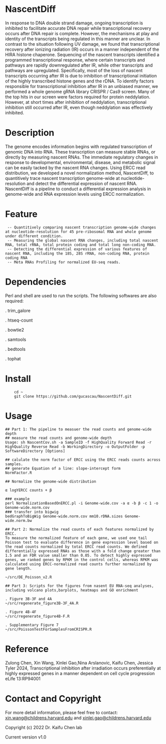 
# NascentDiff
In response to DNA double strand damage, ongoing transcription is inhibited to facilitate accurate DNA repair while transcriptional recovery occurs after DNA repair is complete. However, the mechanisms at play and identity of the transcripts being regulated in this manner are unclear. In contrast to the situation following UV damage, we found that transcriptional recovery after ionizing radiation (IR) occurs in a manner independent of the HIRA histone chaperone. Sequencing of the nascent transcripts identified a programmed transcriptional response, where certain transcripts and pathways are rapidly downregulated after IR, while other transcripts and pathways are upregulated. Specifically, most of the loss of nascent transcripts occurring after IR is due to inhibition of transcriptional initiation of the highly transcribed histone genes and the rDNA. To identify factors responsible for transcriptional inhibition after IR in an unbiased manner, we performed a whole genome gRNA library CRISPR / Cas9 screen. Many of the top hits in our screen were factors required for protein neddylation. However, at short times after inhibition of neddylation, transcriptional inhibition still occurred after IR, even though neddylation was effectively inhibited.

# Description
The genome encodes information begins with regulated transcription of genomic DNA into RNA. These transcription can measure stable RNAs, or directly by measuring nascent RNAs. The immediate regulatory changes in response to developmental, environmental, disease, and metabolic signal can be easily tacked by the nascent RNA changes. Using ERCC read distribution, we developed a novel normalization method, NascentDiff, to quantitively trace nascent transcription genome-wide at nucleotide-resolution and detect the differential expression of nascent RNA. 
NascentDiff is a pipeline to conduct a differential expression analysis in genome-wide and RNA expression levels using ERCC normalization.

# Feature 
	 -- Quantitively comparing nascent transcription genome-wide changes at nucleotide-resolution for 45 pre-ribosomal RNA and whole genome under different condition.
	 -- Measuring the global nascent RNA changes, including total nascent RNA, total rRNA, total protein coding and total long non-coding RNA.
	 -- Detecting the differential expression of various features of nascent RNA, including the 18S, 28S rRNA, non-coding RNA, protein coding RNA
	 -- Meta RNAs Profiling for normalized EU-seq reads.
   

# Dependencies

Perl and shell are used to run the scripts. The following softwares are also required:

. trim_galore

. htseq-count 

. bowtie2

. samtools

. bedtools 

. tophat

# Install

```
    cd ~
    git clone https://github.com/gucascau/NascentDiff.git
```   
# Usage
```
## Part 1: The pipeline to measuer the read counts and genome-wide depth
## measure the read counts and genome-wide depth
Usage: sh NascentCov.sh -a SampleID -f HighQuality Forward Read -r HighQuality Reverse Read -b WorkingDirectory -o OutputFolder -p SoftwareDirectory [Options]

## calulate the norm factor of ERCC using the ERCC reads counts across samples. 
## generate Equation of a line: slope-intercept form
NormFactor.R

## Normalize the genome-wide distribution

α logYERCC counts + β

### example 
perl NormalizationBasedOnERCC.pl -i Genome-wide.cov -a α -b β -c 1 -o Genome-wide.norm.cov 
### transfer into bigwig
bedGraphToBigWig Genome-wide.norm.cov mm10.rDNA.sizes Genome-wide.norm.bw

## Part 2: Normalize the read counts of each features normalized by ERCC.
To measure the normalized feature of each gene, we used one tail Poisson test to evaluate difference in gene expression level based on the read counts normalized by total ERCC read counts. We defined differentially expressed RNAs as those with a fold change greater than 1.5 and an FDR value smaller than 0.05. To detect highly expressed genes, we ranked genes by RPKM in the control cells, whereas RPKM was calculated using ERCC-normalized read counts further normalized by gene length.

~/src/DE_Poisson_v2.R

## Part 3: Scripts for the figures from nasent EU RNA-seq analyses, including volcano plots,barplots, heatmaps and GO enrichment

. Figure 3B-3F and 4A
~/src/regenerate_figure3B-3F_4A.R

. Figure 4B-4F
~/src/regenerate_figure4B-F.R

. Supplementary Figure 7
~/src/PoissonTestForSamplesFromCRISPR.R

```
# Reference
Zulong Chen, Xin Wang, Xinlei Gao,Nina Arslanovic, Kaifu Chen, Jessica Tyler 2024, Transcriptional inhibition after irradiation occurs preferentially at highly expressed genes in a manner dependent on cell cycle progression eLife 13:RP94001

# Contact and Copyright
For more detail information, please feel free to contact: xin.wang@childrens.harvard.edu
and xinlei.gao@childrens.harvard.edu

Copyright (c) 2022 Dr. Kaifu Chen lab

Current version v1.0




